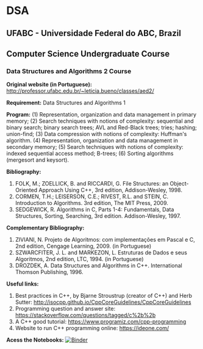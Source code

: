 # DSA

## UFABC - Universidade Federal do ABC, Brazil
## Computer Science Undergraduate Course 

### Data Structures and Algorithms 2 Course

**Original website (in Portuguese):** http://professor.ufabc.edu.br/~leticia.bueno/classes/aed2/

**Requirement:** Data Structures and Algorithms 1

**Program:**
(1) Representation, organization and data management in primary memory;
(2) Search techniques with notions of complexity: sequential and binary search; binary search trees; AVL and Red-Black trees; tries; hashing; union-find; 
(3) Data compression with notions of complexity: Huffman's algorithm.
(4) Representation, organization and data management in secondary memory; 
(5) Search techniques with notions of complexity: indexed sequential access method; B-trees; 
(6) Sorting algorithms (mergesort and keysort).


**Bibliography:**
1. FOLK, M.; ZOELLICK, B. and RICCARDI, G. File Structures: an Object-Oriented Approach Using C++, 3rd edition, Addison-Wesley, 1998.
2. CORMEN, T.H.; LEISERSON, C.E.; RIVEST, R.L. and STEIN, C. Introduction to Algorithms. 3rd edition, The MIT Press, 2009.
3. SEDGEWICK, R. Algorithms in C, Parts 1-4: Fundamentals, Data Structures, Sorting, Searching, 3rd edition. Addison-Wesley, 1997.

**Complementary Bibliography:**
1. ZIVIANI, N. Projeto de Algoritmos: com implementações em Pascal e C, 2nd edition, Cengage Learning, 2009. (in Portuguese)
2. SZWARCFITER, J. L. and MARKEZON, L. Estruturas de Dados e seus Algoritmos, 2nd edition, LTC, 1994. (in Portuguese)
3. DROZDEK, A. Data Structures and Algorithms in C++. International Thomson Publishing, 1996.

**Useful links:**
1. Best practices in C++, by Bjarne Stroustrup (creator of C++) and Herb Sutter: http://isocpp.github.io/CppCoreGuidelines/CppCoreGuidelines
2. Programming question and answer site: https://stackoverflow.com/questions/tagged/c%2b%2b
3. A C++ good tutorial: https://www.programiz.com/cpp-programming
4. Website to run C++ programming online: https://ideone.com/

**Acess the Notebooks:** [![Binder](https://mybinder.org/badge_logo.svg)](https://mybinder.org/v2/gh/letyrobueno/DSA/master)
